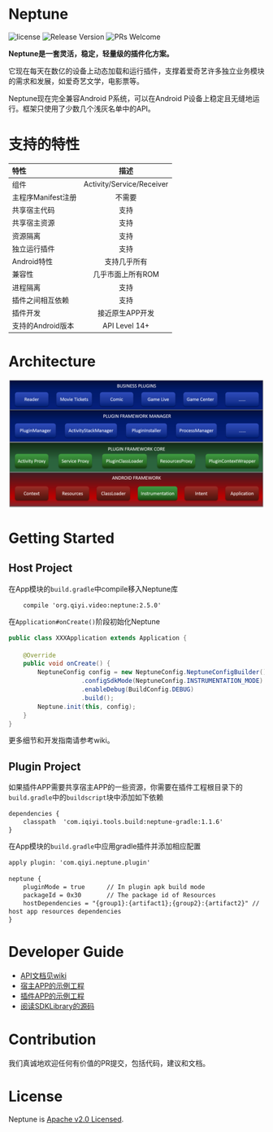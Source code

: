 # Neptune

![license](http://img.shields.io/badge/license-Apache2.0-brightgreen.svg?style=flat)
![Release Version](https://img.shields.io/badge/release-2.5.0-red.svg)
![PRs Welcome](https://img.shields.io/badge/PRs-welcome-brightgreen.svg)

**Neptune是一套灵活，稳定，轻量级的插件化方案。**

它现在每天在数亿的设备上动态加载和运行插件，支撑着爱奇艺许多独立业务模块的需求和发展，如爱奇艺文学，电影票等。

Neptune现在完全兼容Android P系统，可以在Android P设备上稳定且无缝地运行。框架只使用了少数几个浅灰名单中的API。

# 支持的特性

| 特性 | 描述  |
| :------ | :-----: |
| 组件 | Activity/Service/Receiver |
| 主程序Manifest注册 | 不需要 |
| 共享宿主代码 | 支持 |
| 共享宿主资源 | 支持 |
| 资源隔离 | 支持 |
| 独立运行插件 | 支持 |
| Android特性 | 支持几乎所有 |
| 兼容性  | 几乎市面上所有ROM |
| 进程隔离 | 支持 |
| 插件之间相互依赖  | 支持 |
| 插件开发  | 接近原生APP开发 |
| 支持的Android版本 | API Level 14+ |

# Architecture

![plugin_arch](plugin_arch.png)

# Getting Started

## Host Project

在App模块的`build.gradle`中compile移入Neptune库

```Gradle
    compile 'org.qiyi.video:neptune:2.5.0'
```

在`Application#onCreate()`阶段初始化Neptune

```Java
public class XXXApplication extends Application {
    
    @Override
    public void onCreate() {
        NeptuneConfig config = new NeptuneConfig.NeptuneConfigBuilder()
                    .configSdkMode(NeptuneConfig.INSTRUMENTATION_MODE)
                    .enableDebug(BuildConfig.DEBUG)
                    .build();
        Neptune.init(this, config);
    }
}
```

更多细节和开发指南请参考wiki。

## Plugin Project

如果插件APP需要共享宿主APP的一些资源，你需要在插件工程根目录下的`build.gradle`中的`buildscript`块中添加如下依赖

```Gradle
dependencies {
    classpath  'com.iqiyi.tools.build:neptune-gradle:1.1.6'
}
```

在App模块的`build.gradle`中应用gradle插件并添加相应配置

```Gradle
apply plugin: 'com.qiyi.neptune.plugin'

neptune {
    pluginMode = true      // In plugin apk build mode
    packageId = 0x30       // The package id of Resources
    hostDependencies = "{group1}:{artifact1};{group2}:{artifact2}" // host app resources dependencies
}
```

# Developer Guide

* [API文档见wiki](http://gitlab.qiyi.domain/mobile-android/baseline-sh/QYPlugin/wikis/home)
* [宿主APP的示例工程](samples/HostApp)
* [插件APP的示例工程](samples/PluginApp)
* [阅读SDKLibrary的源码](SdkLibrary)

# Contribution

我们真诚地欢迎任何有价值的PR提交，包括代码，建议和文档。

# License

Neptune is [Apache v2.0 Licensed](LICENSE.md).

